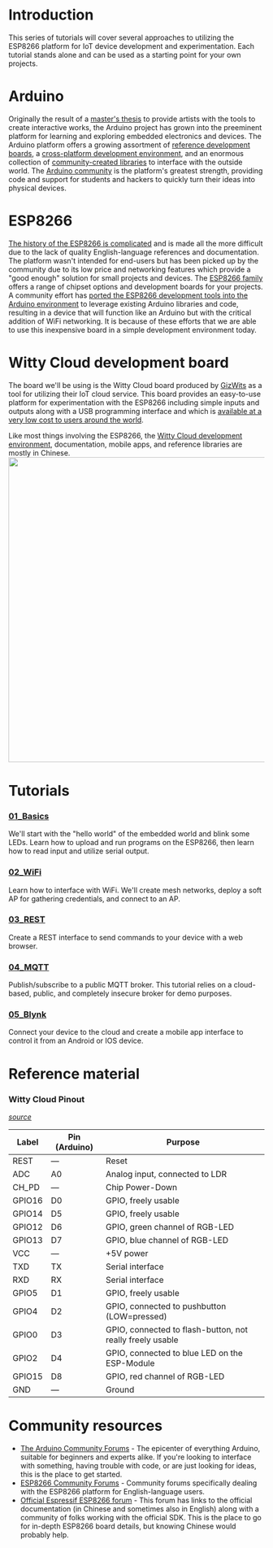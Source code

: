 # Introduction
This series of tutorials will cover several approaches to utilizing the ESP8266 platform for IoT device development and experimentation.  Each tutorial stands alone and can be used as a starting point for your own projects.

# Arduino
Originally the result of a [master's thesis](https://arduinohistory.github.io/) to provide artists with the tools to create interactive works, the Arduino project has grown into the preeminent platform for learning and exploring embedded electronics and devices.  The Arduino platform offers a growing assortment of [reference development boards](https://www.arduino.cc/en/Main/Products), a [cross-platform development environment](https://www.arduino.cc/en/Guide/Environment), and an enormous collection of [community-created libraries](https://www.arduino.cc/en/Reference/Libraries) to interface with the outside world.  The [Arduino community](https://forum.arduino.cc/) is the platform's greatest strength, providing code and support for students and hackers to quickly turn their ideas into physical devices.

# ESP8266
[The history of the ESP8266 is complicated](https://www.youtube.com/watch?v=AMMOrwqSPwY) and is made all the more difficult due to the lack of quality English-language references and documentation.  The platform wasn't intended for end-users but has been picked up by the community due to its low price and networking features which provide a "good enough" solution for small projects and devices.  The [ESP8266 family](https://en.wikipedia.org/wiki/ESP8266#AI-Thinker_modules) offers a range of chipset options and development boards for your projects. A community effort has [ported the ESP8266 development tools into the Arduino environment](https://github.com/esp8266/Arduino) to leverage existing Arduino libraries and code, resulting in a device that will function like an Arduino but with the critical addition of WiFi networking.  It is because of these efforts that we are able to use this inexpensive board in a simple development environment today.

# Witty Cloud development board
The board we'll be using is the Witty Cloud board produced by [GizWits](http://www.gizwits.com/) as a tool for utilizing their IoT cloud service.  This board provides an easy-to-use platform for experimentation with the ESP8266 including simple inputs and outputs along with a USB programming  interface and which is [available at a very low cost to users  around the world](http://www.aliexpress.com/wholesale?catId=0&SearchText=Witty+cloud+Development+Board).

Like most things involving the ESP8266, the [Witty Cloud development environment](http://site.gizwits.com/zh-cn/developer/), documentation, mobile apps, and reference libraries are mostly in Chinese.
<img src="https://github.com/aderusha/IoTWM-ESP8266/blob/master/Images/WittyCloudBoard.jpg" width="600">

# Tutorials
### [01_Basics](../01_Basics)
We'll start with the "hello world" of the embedded world and blink some LEDs.  Learn how to upload and run programs on the ESP8266, then learn how to read input and utilize serial output.

### [02_WiFi](../02_WiFi)
Learn how to interface with WiFi.  We'll create mesh networks, deploy a soft AP for gathering credentials, and connect to an AP.

### [03_REST](../03_REST)
Create a REST interface to send commands to your device with a web browser.

### [04_MQTT](../04_MQTT)
Publish/subscribe to a public MQTT broker.  This tutorial relies on a cloud-based, public, and completely insecure broker for demo purposes.

### [05_Blynk](../05_Blynk)
Connect your device to the cloud and create a mobile app interface to control it from an Android or IOS device.

# Reference material
### Witty Cloud Pinout
*[source](http://www.schatenseite.de/en/2016/04/22/esp8266-witty-cloud-module/)*

| Label | Pin (Arduino) | Purpose |
| --- | --- | --- |
| REST | — | Reset |
| ADC | A0 | Analog input, connected to LDR |
| CH_PD | — | Chip Power-Down |
| GPIO16 | D0 | GPIO, freely usable |
| GPIO14 | D5 | GPIO, freely usable |
| GPIO12 | D6 | GPIO, green channel of RGB-LED |
| GPIO13 | D7 | GPIO, blue channel of RGB-LED |
| VCC | — | +5V power |
| TXD | TX | Serial interface |
| RXD | RX | Serial interface |
| GPIO5 | D1 | GPIO, freely usable |
| GPIO4 | D2 | GPIO, connected to pushbutton (LOW=pressed) |
| GPIO0 | D3 | GPIO, connected to flash-button, not really freely usable |
| GPIO2 | D4 | GPIO, connected to blue LED on the ESP-Module |
| GPIO15 | D8 | GPIO, red channel of RGB-LED |
| GND | — | Ground |

# Community resources
* [The Arduino Community Forums](https://forum.arduino.cc/) - The epicenter of everything Arduino, suitable for beginners and experts alike.  If you're looking to interface with something, having trouble with code, or are just looking for ideas, this is the place to get started.
* [ESP8266 Community Forums](http://www.esp8266.com/) - Community forums specifically dealing with the ESP8266 platform for English-language users.
* [Official Espressif ESP8266 forum](http://bbs.espressif.com/index.php) - This forum has links to the official documentation (in Chinese and sometimes also in English) along with a community of folks working with the official SDK.  This is the place to go for in-depth ESP8266 board details, but knowing Chinese would probably help.
